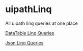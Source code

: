 # uipathLinq
All uipath linq queries at one place


<a href = "DataTable/DatatableLinqCheetsheet.md">DataTable Linq  Queries</a>



<a href = "Json/JsonLinqCheatSheet.md">Json Linq Queries</a>